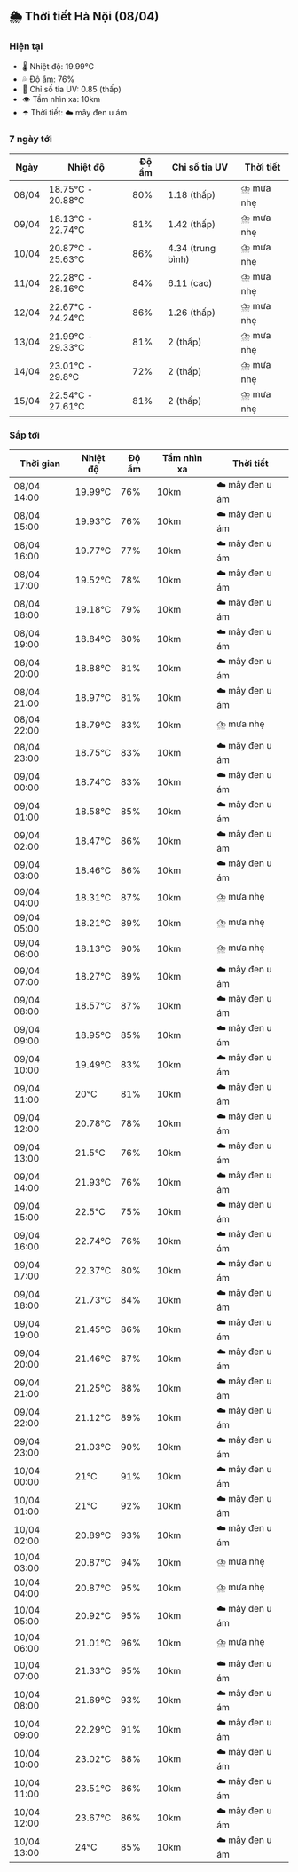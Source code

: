 ## 🌦️ Thời tiết Hà Nội (08/04)

### Hiện tại

- 🌡️ Nhiệt độ: 19.99℃
- 💦 Độ ẩm: 76%
- 🌟 Chỉ số tia UV: 0.85 (thấp)
- 👁️ Tầm nhìn xa: 10km
- ☂️ Thời tiết: ☁️ mây đen u ám

### 7 ngày tới

| Ngày | Nhiệt độ | Độ ẩm | Chỉ số tia UV | Thời tiết |
| --- | --- | --- | --- | --- |
| 08/04 | 18.75℃ - 20.88℃ | 80% | 1.18 (thấp) | ⛈️ mưa nhẹ |
| 09/04 | 18.13℃ - 22.74℃ | 81% | 1.42 (thấp) | ⛈️ mưa nhẹ |
| 10/04 | 20.87℃ - 25.63℃ | 86% | 4.34 (trung bình) | ⛈️ mưa nhẹ |
| 11/04 | 22.28℃ - 28.16℃ | 84% | 6.11 (cao) | ⛈️ mưa nhẹ |
| 12/04 | 22.67℃ - 24.24℃ | 86% | 1.26 (thấp) | ⛈️ mưa nhẹ |
| 13/04 | 21.99℃ - 29.33℃ | 81% | 2 (thấp) | ⛈️ mưa nhẹ |
| 14/04 | 23.01℃ - 29.8℃ | 72% | 2 (thấp) | ⛈️ mưa nhẹ |
| 15/04 | 22.54℃ - 27.61℃ | 81% | 2 (thấp) | ⛈️ mưa nhẹ |

### Sắp tới

| Thời gian | Nhiệt độ | Độ ẩm | Tầm nhìn xa | Thời tiết |
| --- | --- | --- | --- | --- |
| 08/04 14:00 | 19.99℃ | 76% | 10km | ☁️ mây đen u ám |
| 08/04 15:00 | 19.93℃ | 76% | 10km | ☁️ mây đen u ám |
| 08/04 16:00 | 19.77℃ | 77% | 10km | ☁️ mây đen u ám |
| 08/04 17:00 | 19.52℃ | 78% | 10km | ☁️ mây đen u ám |
| 08/04 18:00 | 19.18℃ | 79% | 10km | ☁️ mây đen u ám |
| 08/04 19:00 | 18.84℃ | 80% | 10km | ☁️ mây đen u ám |
| 08/04 20:00 | 18.88℃ | 81% | 10km | ☁️ mây đen u ám |
| 08/04 21:00 | 18.97℃ | 81% | 10km | ☁️ mây đen u ám |
| 08/04 22:00 | 18.79℃ | 83% | 10km | ⛈️ mưa nhẹ |
| 08/04 23:00 | 18.75℃ | 83% | 10km | ☁️ mây đen u ám |
| 09/04 00:00 | 18.74℃ | 83% | 10km | ☁️ mây đen u ám |
| 09/04 01:00 | 18.58℃ | 85% | 10km | ☁️ mây đen u ám |
| 09/04 02:00 | 18.47℃ | 86% | 10km | ☁️ mây đen u ám |
| 09/04 03:00 | 18.46℃ | 86% | 10km | ☁️ mây đen u ám |
| 09/04 04:00 | 18.31℃ | 87% | 10km | ⛈️ mưa nhẹ |
| 09/04 05:00 | 18.21℃ | 89% | 10km | ⛈️ mưa nhẹ |
| 09/04 06:00 | 18.13℃ | 90% | 10km | ⛈️ mưa nhẹ |
| 09/04 07:00 | 18.27℃ | 89% | 10km | ☁️ mây đen u ám |
| 09/04 08:00 | 18.57℃ | 87% | 10km | ☁️ mây đen u ám |
| 09/04 09:00 | 18.95℃ | 85% | 10km | ☁️ mây đen u ám |
| 09/04 10:00 | 19.49℃ | 83% | 10km | ☁️ mây đen u ám |
| 09/04 11:00 | 20℃ | 81% | 10km | ☁️ mây đen u ám |
| 09/04 12:00 | 20.78℃ | 78% | 10km | ☁️ mây đen u ám |
| 09/04 13:00 | 21.5℃ | 76% | 10km | ☁️ mây đen u ám |
| 09/04 14:00 | 21.93℃ | 76% | 10km | ☁️ mây đen u ám |
| 09/04 15:00 | 22.5℃ | 75% | 10km | ☁️ mây đen u ám |
| 09/04 16:00 | 22.74℃ | 76% | 10km | ☁️ mây đen u ám |
| 09/04 17:00 | 22.37℃ | 80% | 10km | ☁️ mây đen u ám |
| 09/04 18:00 | 21.73℃ | 84% | 10km | ☁️ mây đen u ám |
| 09/04 19:00 | 21.45℃ | 86% | 10km | ☁️ mây đen u ám |
| 09/04 20:00 | 21.46℃ | 87% | 10km | ☁️ mây đen u ám |
| 09/04 21:00 | 21.25℃ | 88% | 10km | ☁️ mây đen u ám |
| 09/04 22:00 | 21.12℃ | 89% | 10km | ☁️ mây đen u ám |
| 09/04 23:00 | 21.03℃ | 90% | 10km | ☁️ mây đen u ám |
| 10/04 00:00 | 21℃ | 91% | 10km | ☁️ mây đen u ám |
| 10/04 01:00 | 21℃ | 92% | 10km | ☁️ mây đen u ám |
| 10/04 02:00 | 20.89℃ | 93% | 10km | ☁️ mây đen u ám |
| 10/04 03:00 | 20.87℃ | 94% | 10km | ⛈️ mưa nhẹ |
| 10/04 04:00 | 20.87℃ | 95% | 10km | ⛈️ mưa nhẹ |
| 10/04 05:00 | 20.92℃ | 95% | 10km | ☁️ mây đen u ám |
| 10/04 06:00 | 21.01℃ | 96% | 10km | ⛈️ mưa nhẹ |
| 10/04 07:00 | 21.33℃ | 95% | 10km | ☁️ mây đen u ám |
| 10/04 08:00 | 21.69℃ | 93% | 10km | ☁️ mây đen u ám |
| 10/04 09:00 | 22.29℃ | 91% | 10km | ☁️ mây đen u ám |
| 10/04 10:00 | 23.02℃ | 88% | 10km | ☁️ mây đen u ám |
| 10/04 11:00 | 23.51℃ | 86% | 10km | ☁️ mây đen u ám |
| 10/04 12:00 | 23.67℃ | 86% | 10km | ☁️ mây đen u ám |
| 10/04 13:00 | 24℃ | 85% | 10km | ☁️ mây đen u ám |
